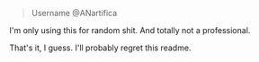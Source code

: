 > Username @ANartifica

I'm only using this for random shit.
And totally not a professional.

That's it, I guess.
I'll probably regret this readme.

<!---
ANartifica/ANartifica is a ✨ special ✨ repository because its `README.md` (this file) appears on your GitHub profile.
You can click the Preview link to take a look at your changes.
--->
